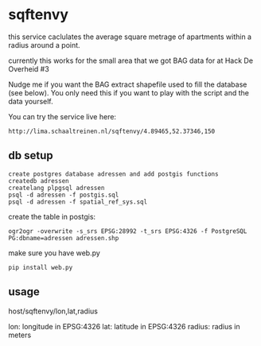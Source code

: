 sqftenvy
========

this service caclulates the average square metrage of apartments within a radius around a point.

currently this works for the small area that we got BAG data for at Hack De Overheid #3

Nudge me if you want the BAG extract shapefile used to fill the database (see below). You only need this if you want to play with the script and the data yourself. 

You can try the service live here:

	http://lima.schaaltreinen.nl/sqftenvy/4.89465,52.37346,150

db setup
--------

	create postgres database adressen and add postgis functions
	createdb adressen 
	createlang plpgsql adressen 
	psql -d adressen -f postgis.sql
	psql -d adressen -f spatial_ref_sys.sql

create the table in postgis:
	
	ogr2ogr -overwrite -s_srs EPSG:28992 -t_srs EPSG:4326 -f PostgreSQL PG:dbname=adressen adressen.shp
	
make sure you have web.py

	pip install web.py

usage
-----

host/sqftenvy/lon,lat,radius

lon: longitude in EPSG:4326
lat: latitude in EPSG:4326
radius: radius in meters

